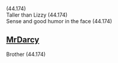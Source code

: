 (44.174)  
Taller than Lizzy (44.174)  
Sense and good humor in the face (44.174)

[MrDarcy](MrDarcy.md)
---------------------

Brother (44.174)
